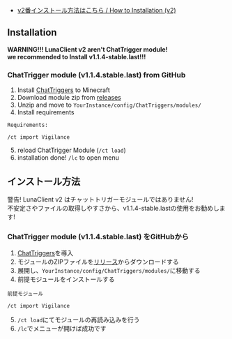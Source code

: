 - [v2番インストール方法はこちら / How to Installation (v2)](/docs/how2install.md)


## Installation
<strong>WARNING!!! LunaClient v2 aren't ChatTrigger module! <br/>
we recommended to Install v1.1.4-stable.last!!!
</strong>

### ChatTrigger module (v1.1.4.stable.last) from GitHub
1. Install [ChatTriggers](https://www.chattriggers.com/) to Minecraft
2. Download module zip from [releases](https://github.com/luna724/LunaClient/releases)
3. Unzip and move to `YourInstance/config/ChatTriggers/modules/`
4. Install requirements
```plaintext
Requirements:

/ct import Vigilance
```
5. reload ChatTrigger Module (`/ct load`)
6. installation done! `/lc` to open menu


## インストール方法
警告! LunaClient v2 はチャットトリガーモジュールではありません! <br/>
不安定さやファイルの取得しやすさから、v1.1.4-stable.lastの使用をお勧めします!

### ChatTrigger module (v1.1.4.stable.last) をGitHubから
1. [ChatTriggers](https://www.chattriggers.com/)を導入
2. モジュールのZIPファイルを[リリース](https://github.com/luna724/LunaClient/releases)からダウンロードする
3. 展開し、`YourInstance/config/ChatTriggers/modules/`に移動する
4. 前提モジュールをインストールする
```plaintext
前提モジュール

/ct import Vigilance
```
5. `/ct load`にてモジュールの再読み込みを行う
6. `/lc`でメニューが開けば成功です
